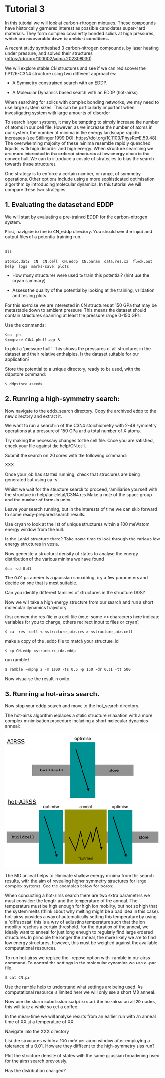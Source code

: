 # Tutorial 3

In this tutorial we will look at carbon-nitrogen mixtures. These compounds have historically garnered interest as possible candidates super-hard materials. They form complex covalently bonded solids at high pressures, which are recoverable down to ambient conditions.

A recent study synthesised 3 carbon-nitrogen compounds, by laser heating under pressure, and solved their structures (https://doi.org/10.1002/adma.202308030)

We will explore stable CN structures and see if we can rediscover the hP126-C3N4 structure using two different approaches:

- A Symmetry constrained search with an EDDP.

- A Molecular Dynamics based search with an EDDP (hot-airss).

When searching for solids with complex bonding networks, we may need to use large system sizes. This can be particularly important when investigating system with large amounts of disorder.

To search larger systems, it may be tempting to simply increase the number of atoms in our cell file. However, as we increase the number of atoms in our system, the number of minima in the energy landscape rapidly increases (see Stillinger 1999 DOI: https://doi.org/10.1103/PhysRevE.59.48). The overwhelming majority of these minima resemble rapidly quenched liquids, with high disorder and high energy. When structure searching we are more interested in the ordered structures at low energy close to the convex hull. We can to introduce a couple of strategies to bias the search towards these structures.

One strategy is to enforce a certain number, or range, of symmetry operations. Other options include using a more sophisticated optimisation algorithm by introducing molecular dynamics. In this tutorial we will compare these two strategies.


## **1\. Evaluating the dataset and EDDP**

We will start by evaluating a pre-trained EDDP for the carbon-nitrogen system.

First, navigate to the to CN_eddp directory. You should see the input and output files of a potential training run.

```console

$ls

atomic.data  CN  CN.cell  CN.eddp  CN.param  data.res.xz  flock.out  help  logs  marks-save  plots
```

- How many structures were used to train this potential? (hint use the cryan summary)

- Assess the quality of the potential by looking at the training, validation and testing plots.

For this exercise we are interested in CN structures at 150 GPa that may be metastable down to ambient pressure. This means the dataset should contain structures spanning at least the pressure range 0-150 GPa.

Use the commands:

```
$ca -ph
$xmgrace C3N4-phull.agr &

```

to plot a 'pressure hull'. This shows the pressures of all structures in the dataset and their relative enthalpies. Is the dataset suitable for our application?

Store the potential to a unique directory, ready to be used, with the ddpstore command:

```console
$ ddpstore <seed>
```

## **2\. Running a high-symmetry search:**

Now navigate to the eddp_search directory. Copy the archived eddp to the new directory and extract it.

We want to run a search in of the C3N4 stoichiometry with 2-48 symmetry operations at a pressure of 150 GPa and a total number of X atoms.

Try making the necessary changes to the cell file. Once you are satisfied, check your file against the help/CN.cell.

Submit the search on 20 cores with the following command:

XXX

Once your job has started running, check that structures are being generated but using ca -s.

Whilst we wait for the structure search to proceed, familiarise yourself with the structure in help/lanieletal/C3N4.res Make a note of the space group and the number of formula units.

Leave your search running, but in the interests of time we can skip forward to some ready-prepared search results.

Use cryan to look at the list of unique structures within a 100 meV/atom energy window from the hull.

Is the Laniel structure there? Take some time to look through the various low energy structures in vesta.

Now generate a structural density of states to analyse the energy distribution of the various minima we have found

```console
$ca -sd 0.01
```

The 0.01 parameter is a gaussian smoothing, try a few parameters and decide on one that is most suitable.

Can you identify different families of structures in the structure DOS?

Now we will take a high energy structure from our search and run a short molecular dynamics trajectory.

first convert the res file to a cell file (note: some <> characters here indicate variables for you to change, others redirect input to files or cryan):

```console
$ ca -res -cell < <structure_id>.res > <structure_id>.cell
```

make a copy of the .eddp file to match your structure_id 

```console
$ cp CN.eddp <structure_id>.eddp
```

run ramble:\
```console
$ ramble -ompnp 2 -m 1000 -ts 0.5 -p 150 -dr 0.01 -tt 500
```

Now visualise the result in ovito.



## **3\. Running a hot-airss search.**

Now stop your eddp search and move to the hot_search directory.

The hot-airss algorithm replaces a static structure relaxation with a more complex minimisation procedure including a short molecular dynamics anneal:


![hotairss](hotAIRSS_higherres.png)


The MD anneal helps to eliminate shallow energy minima from the search results, with the aim of revealing higher symmetry structures for large complex systems. See the examples below for boron:


When conducting a hot-airss search there are two extra parameters we must consider: the length and the temperature of the anneal. The temperature must be high enough for high ion mobility, but not so high that the system melts (think about why melting might be a bad idea in this case). hot-airss provides a way of automatically setting this temperature by using a 'diffusostat' this is a way of adjusting temperature such that the ion mobility reaches a certain threshold. For the duration of the anneal, we ideally want to anneal for just long enough to regularly find large ordered structures. In principle the longer the anneal, the more likely we are to find low energy structures, however, this must be weighed against the available computational resources.

To run hot-airss we replace the -repose option with -ramble in our airss command. To control the settings in the molecular dynamics we use a .par file.

```console
$ cat CN.par

```

Use the ramble help to understand what settings are being used. As computational resource is limited here we will only use a short MD anneal.


Now use the slurm submission script to start the hot-airss on all 20 nodes, this will take a while so get a coffee.

In the mean-time we will analyse results from an earlier run with an anneal time of XX at a temperature of XX

Navigate into the XXX directory

List the structures wihtin a 100 meV per atom window after employing a tolerance of u 0.01. How are they difffeent to the high-symmetry aiss run?


Plot the structure density of states with the same gaussian broadening used for the airss search previously.

Has the distribution changed?


